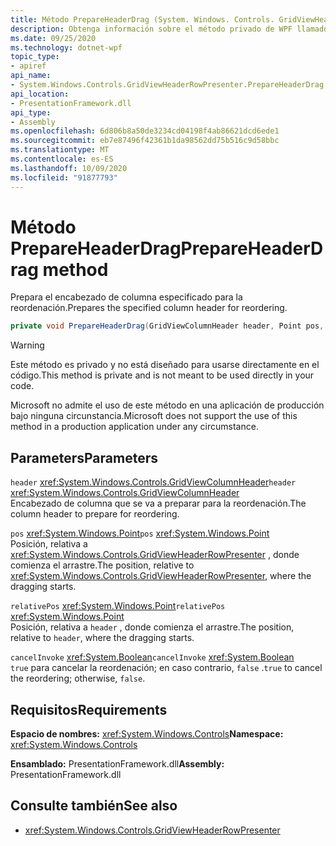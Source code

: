```yaml
---
title: Método PrepareHeaderDrag (System. Windows. Controls. GridViewHeaderRowPresenter)
description: Obtenga información sobre el método privado de WPF llamado PrepareHeaderDrag.
ms.date: 09/25/2020
ms.technology: dotnet-wpf
topic_type:
- apiref
api_name:
- System.Windows.Controls.GridViewHeaderRowPresenter.PrepareHeaderDrag
api_location:
- PresentationFramework.dll
api_type:
- Assembly
ms.openlocfilehash: 6d806b8a50de3234cd04198f4ab86621dcd6ede1
ms.sourcegitcommit: eb7e87496f42361b1da98562dd75b516c9d58bbc
ms.translationtype: MT
ms.contentlocale: es-ES
ms.lasthandoff: 10/09/2020
ms.locfileid: "91877793"
---
```

# <a name="prepareheaderdrag-method"></a><span data-ttu-id="d44ed-103">Método PrepareHeaderDrag</span><span class="sxs-lookup"><span data-stu-id="d44ed-103">PrepareHeaderDrag method</span></span>

<span data-ttu-id="d44ed-104">Prepara el encabezado de columna especificado para la reordenación.</span><span class="sxs-lookup"><span data-stu-id="d44ed-104">Prepares the specified column header for reordering.</span></span>

```csharp
private void PrepareHeaderDrag(GridViewColumnHeader header, Point pos, Point relativePos, bool cancelInvoke)
```

> [!WARNING]
> <span data-ttu-id="d44ed-105">Este método es privado y no está diseñado para usarse directamente en el código.</span><span class="sxs-lookup"><span data-stu-id="d44ed-105">This method is private and is not meant to be used directly in your code.</span></span>
>
> <span data-ttu-id="d44ed-106">Microsoft no admite el uso de este método en una aplicación de producción bajo ninguna circunstancia.</span><span class="sxs-lookup"><span data-stu-id="d44ed-106">Microsoft does not support the use of this method in a production application under any circumstance.</span></span>

## <a name="parameters"></a><span data-ttu-id="d44ed-107">Parameters</span><span class="sxs-lookup"><span data-stu-id="d44ed-107">Parameters</span></span>

<span data-ttu-id="d44ed-108">`header` <xref:System.Windows.Controls.GridViewColumnHeader></span><span class="sxs-lookup"><span data-stu-id="d44ed-108">`header` <xref:System.Windows.Controls.GridViewColumnHeader></span></span>\
<span data-ttu-id="d44ed-109">Encabezado de columna que se va a preparar para la reordenación.</span><span class="sxs-lookup"><span data-stu-id="d44ed-109">The column header to prepare for reordering.</span></span>

<span data-ttu-id="d44ed-110">`pos` <xref:System.Windows.Point></span><span class="sxs-lookup"><span data-stu-id="d44ed-110">`pos` <xref:System.Windows.Point></span></span>\
<span data-ttu-id="d44ed-111">Posición, relativa a <xref:System.Windows.Controls.GridViewHeaderRowPresenter> , donde comienza el arrastre.</span><span class="sxs-lookup"><span data-stu-id="d44ed-111">The position, relative to <xref:System.Windows.Controls.GridViewHeaderRowPresenter>, where the dragging starts.</span></span>

<span data-ttu-id="d44ed-112">`relativePos` <xref:System.Windows.Point></span><span class="sxs-lookup"><span data-stu-id="d44ed-112">`relativePos` <xref:System.Windows.Point></span></span>\
<span data-ttu-id="d44ed-113">Posición, relativa a `header` , donde comienza el arrastre.</span><span class="sxs-lookup"><span data-stu-id="d44ed-113">The position, relative to `header`, where the dragging starts.</span></span>

<span data-ttu-id="d44ed-114">`cancelInvoke` <xref:System.Boolean></span><span class="sxs-lookup"><span data-stu-id="d44ed-114">`cancelInvoke` <xref:System.Boolean></span></span>\
<span data-ttu-id="d44ed-115">`true` para cancelar la reordenación; en caso contrario, `false` .</span><span class="sxs-lookup"><span data-stu-id="d44ed-115">`true` to cancel the reordering; otherwise, `false`.</span></span>

## <a name="requirements"></a><span data-ttu-id="d44ed-116">Requisitos</span><span class="sxs-lookup"><span data-stu-id="d44ed-116">Requirements</span></span>

<span data-ttu-id="d44ed-117">**Espacio de nombres:** <xref:System.Windows.Controls></span><span class="sxs-lookup"><span data-stu-id="d44ed-117">**Namespace:** <xref:System.Windows.Controls></span></span>

<span data-ttu-id="d44ed-118">**Ensamblado:** PresentationFramework.dll</span><span class="sxs-lookup"><span data-stu-id="d44ed-118">**Assembly:** PresentationFramework.dll</span></span>

## <a name="see-also"></a><span data-ttu-id="d44ed-119">Consulte también</span><span class="sxs-lookup"><span data-stu-id="d44ed-119">See also</span></span>

- <xref:System.Windows.Controls.GridViewHeaderRowPresenter>
